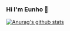 ### Hi I'm Eunho 👋

[![Anurag's github stats](https://github-readme-stats.vercel.app/api?username=keh6305)](https://github.com/anuraghazra/github-readme-stats)

<!--
**keh6305/keh6305** is a ✨ _special_ ✨ repository because its `README.md` (this file) appears on your GitHub profile.

Here are some ideas to get you started:

- 🔭 I’m currently working on ...
- 🌱 I’m currently learning ...
- 👯 I’m looking to collaborate on ...
- 🤔 I’m looking for help with ...
- 💬 Ask me about ...
- 📫 How to reach me: ...
- 😄 Pronouns: ...
- ⚡ Fun fact: ...
-->
